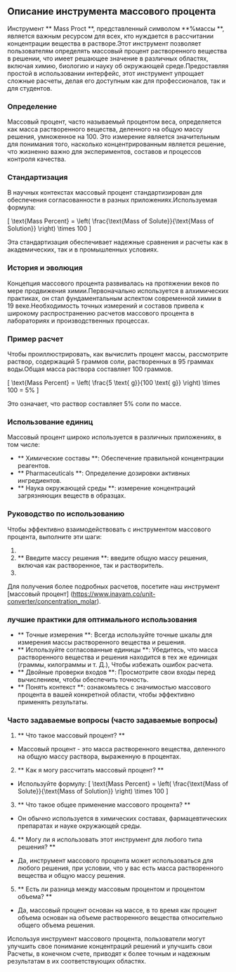 ## Описание инструмента массового процента

Инструмент ** Mass Proct **, представленный символом **%массы **, является важным ресурсом для всех, кто нуждается в рассчитании концентрации вещества в растворе.Этот инструмент позволяет пользователям определять массовый процент растворенного вещества в решении, что имеет решающее значение в различных областях, включая химию, биологию и науку об окружающей среде.Предоставляя простой в использовании интерфейс, этот инструмент упрощает сложные расчеты, делая его доступным как для профессионалов, так и для студентов.

### Определение

Массовый процент, часто называемый процентом веса, определяется как масса растворенного вещества, деленного на общую массу решения, умноженное на 100. Это измерение является значительным для понимания того, насколько концентрированным является решение, что жизненно важно для экспериментов, составов и процессов контроля качества.

### Стандартизация

В научных контекстах массовый процент стандартизирован для обеспечения согласованности в разных приложениях.Используемая формула:

\[ \text{Mass Percent} = \left( \frac{\text{Mass of Solute}}{\text{Mass of Solution}} \right) \times 100 \]

Эта стандартизация обеспечивает надежные сравнения и расчеты как в академических, так и в промышленных условиях.

### История и эволюция

Концепция массового процента развивалась на протяжении веков по мере продвижения химии.Первоначально используется в алхимических практиках, он стал фундаментальным аспектом современной химии в 19 веке.Необходимость точных измерений и составов привела к широкому распространению расчетов массового процента в лабораториях и производственных процессах.

### Пример расчет

Чтобы проиллюстрировать, как вычислить процент массы, рассмотрите раствор, содержащий 5 граммов соли, растворенных в 95 граммах воды.Общая масса раствора составляет 100 граммов.

\[ \text{Mass Percent} = \left( \frac{5 \text{ g}}{100 \text{ g}} \right) \times 100 = 5\% \]

Это означает, что раствор составляет 5% соли по массе.

### Использование единиц

Массовый процент широко используется в различных приложениях, в том числе:

- ** Химические составы **: Обеспечение правильной концентрации реагентов.
- ** Pharmaceuticals **: Определение дозировки активных ингредиентов.
- ** Наука окружающей среды **: измерение концентраций загрязняющих веществ в образцах.

### Руководство по использованию

Чтобы эффективно взаимодействовать с инструментом массового процента, выполните эти шаги:

1.
2. ** Введите массу решения **: введите общую массу решения, включая как растворенное, так и растворитель.
3.

Для получения более подробных расчетов, посетите наш инструмент [массовый процент] (https://www.inayam.co/unit-converter/concentration_molar).

### лучшие практики для оптимального использования

- ** Точные измерения **: Всегда используйте точные шкалы для измерения массы растворенного вещества и решения.
- ** Используйте согласованные единицы **: Убедитесь, что масса растворенного вещества и решения находится в тех же единицах (граммы, килограммы и т. Д.), Чтобы избежать ошибок расчета.
- ** Двойные проверки входов **: Просмотрите свои входы перед вычислением, чтобы обеспечить точность.
- ** Понять контекст **: ознакомьтесь с значимостью массового процента в вашей конкретной области, чтобы эффективно применять результаты.

### Часто задаваемые вопросы (часто задаваемые вопросы)

1. ** Что такое массовый процент? **
- Массовый процент - это масса растворенного вещества, деленного на общую массу раствора, выраженную в процентах.

2. ** Как я могу рассчитать массовый процент? **
- Используйте формулу: \[ \text{Mass Percent} = \left( \frac{\text{Mass of Solute}}{\text{Mass of Solution}} \right) \times 100 \]

3. ** Что такое общее применение массового процента? **
- Он обычно используется в химических составах, фармацевтических препаратах и ​​науке окружающей среды.

4. ** Могу ли я использовать этот инструмент для любого типа решения? **
- Да, инструмент массового процента может использоваться для любого решения, при условии, что у вас есть масса растворенного вещества и общую массу решения.

5. ** Есть ли разница между массовым процентом и процентом объема? **
- Да, массовый процент основан на массе, в то время как процент объема основан на объеме растворенного вещества относительно общего объема решения.

Используя инструмент массового процента, пользователи могут улучшить свое понимание концентраций решений и улучшить свои Расчеты, в конечном счете, приводят к более точным и надежным результатам в их соответствующих областях.